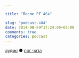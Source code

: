 ```yaml
---

title: "После РТ 404"

slug: "podcast-404"
date: 2014-08-09T17:24:00+03:00
comments: true
categories: podcast
---
```

[аудио](http://cdn.radio-t.com/rt404post.mp3) ● [лог чата](http://chat.radio-t.com/logs/radio-t-404.html) <audio src="http://cdn.radio-t.com/rt404post.mp3" preload="none">
